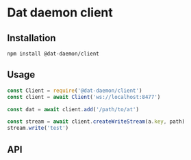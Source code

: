 # Dat daemon client

## Installation

```
npm install @dat-daemon/client
```

## Usage

```javascript
const Client = require('@dat-daemon/client')
const client = await Client('ws://localhost:8477')

const dat = await client.add('/path/to/at')

const stream = await client.createWriteStream(a.key, path)
stream.write('test')
```

## API
